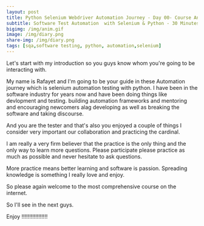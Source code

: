 ```yaml
---
layout: post
title: Python Selenium Webdriver Automation Journey - Day 00- Course Announcement
subtitle: Software Test Automation  with Selenium & Python - 30 Minutes A Day Challenge
bigimg: /img/anim.gif
image: /img/diary.png
share-img: /img/diary.png
tags: [sqa,software testing, python, automation,selenium]
---
```


Let's start with my introduction so you guys know whom you're going to be interacting with.

My name is Rafayet and I'm going to be your guide in these Automation journey which is selenium automation testing with python. I have been in the software industry for years now and have been doing things like devlopment and testing.  building automation frameworks and mentoring and encouraging newcomers alag developing as well as breaking the software and taking discourse.

And you are the tester and that's also you enjoyed a couple of things I consider very important our collaboration and practicing the cardinal.


I am really a very firm believer that the practice is the only thing and the only way to learn more questions.
Please participate please practice as much as possible and never hesitate to ask questions.

More practice means better learning and software is passion. Spreading knowledge is something I really love and enjoy.

So please again welcome to the most comprehensive course on the internet.


So I'll see in the next guys.

Enjoy !!!!!!!!!!!!!!!!!
